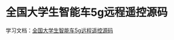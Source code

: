 # 全国大学生智能车5g远程遥控源码
学习文档：[全国大学生智能车5g远程遥控源码](https://blog.csdn.net/m0_64688675/article/details/134916040?spm=1001.2014.3001.5501)
